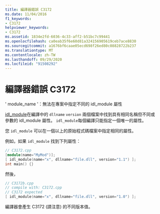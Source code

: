 ```yaml
---
title: 編譯器錯誤 C3172
ms.date: 11/04/2016
f1_keywords:
- C3172
helpviewer_keywords:
- C3172
ms.assetid: 1834e2fd-6036-4c33-aff2-b51bc7c99441
ms.openlocfilehash: ca0eab35f6e60d81a324156905619ceb7ace8830
ms.sourcegitcommit: a1676bf6caae05ecd698f26ed80c08828722b237
ms.translationtype: MT
ms.contentlocale: zh-TW
ms.lasthandoff: 09/29/2020
ms.locfileid: "91508292"
---
```

# <a name="compiler-error-c3172"></a>編譯器錯誤 C3172

' module_name '：無法在專案中指定不同的 idl_module 屬性

[idl_module](../../windows/attributes/idl-module.md)在編譯中的 `dllname` `version` 兩個檔案中找到具有相同名稱但不同或參數的 idl_module 屬性。 `idl_module`每個編譯只能指定一個唯一的屬性。

您 `idl_module` 可以在一個以上的原始程式碼檔案中指定相同的屬性。

例如，如果 `idl_module` 找到下列屬性：

```cpp
// C3172.cpp
[module(name="MyMod")];
[ idl_module(name="x", dllname="file.dll", version="1.1") ];
int main() {}
```

然後，

```cpp
// C3172b.cpp
// compile with: C3172.cpp
// C3172 expected
[ idl_module(name="x", dllname="file.dll", version="1.0") ];
```

編譯器會產生 C3172 (請注意) 的不同版本值。
